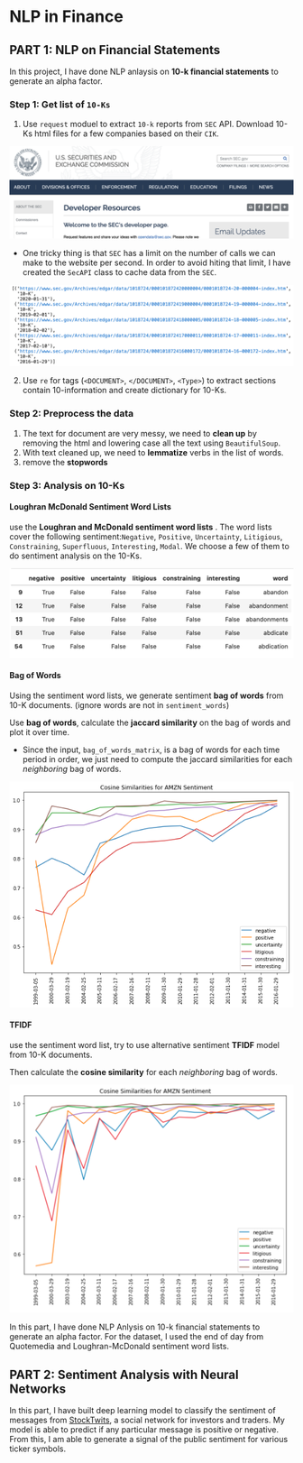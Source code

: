 # NLP in Finance 

## PART 1: NLP on Financial Statements

In this project, I have done NLP anlaysis on **10-k financial statements** to generate an alpha factor. 

### Step 1:  Get list of `10-Ks`

1. Use  `request` moduel to extract `10-k` reports from `SEC` API. Download  10-Ks html files for a few companies based on their `CIK`.
   
![sec api](Sentiment_Analysis_for_Financial_Statements/images/sec_api.png)
   
   
   
   + One tricky thing is that `SEC` has a limit on the number of calls we can make to the website per second. In order to avoid hiting that limit, I have created the `SecAPI` class to cache data from the `SEC`.  
   
   ![html](Sentiment_Analysis_for_Financial_Statements/images/html.png)
   
   
   
2. Use `re` for tags  (`<DOCUMENT>`, `</DOCUMENT>`, `<Type>`) to extract sections contain 10-information and create dictionary for 10-Ks. 

### Step 2:  Preprocess the data

1. The text for document are very messy,  we need to **clean up** by removing the html and lowering case all the text using `BeautifulSoup`. 
2. With text cleaned up, we need to **lemmatize** verbs in the list of words.
3. remove the **stopwords** 

### Step 3: Analysis on 10-Ks

#### Loughran McDonald Sentiment Word Lists

use the **Loughran and McDonald sentiment word lists** .  The word lists cover the following sentiment:`Negative`, `Positive`, `Uncertainty`, `Litigious`, `Constraining`, `Superfluous`, `Interesting`, `Modal`. We choose a few of them to do sentiment analysis on the 10-Ks.

![dict](Sentiment_Analysis_for_Financial_Statements/images/dict.png)

#### Bag of Words

Using the sentiment word lists, we generate sentiment **bag of words** from 10-K documents. (ignore words are not in `sentiment_words`)

Use **bag of words**, calculate the **jaccard similarity** on the bag of words and plot it over time. 

+ Since the input, `bag_of_words_matrix`, is a bag of words for each time period in order, we just need to compute the jaccard similarities for each *neighboring* bag of words. 

![dict](Sentiment_Analysis_for_Financial_Statements/images/bow.png)



#### TFIDF

use the sentiment word list, try to use alternative sentiment **TFIDF** model from 10-K documents. 

Then calculate the **cosine similarity** for each *neighboring* bag of words. 

![dict](Sentiment_Analysis_for_Financial_Statements/images/tfidf.png)















In this part, I have done NLP Anlysis on 10-k financial statements to generate an alpha factor. For the dataset, I used the end of day from Quotemedia and Loughran-McDonald sentiment word lists.







## PART 2: Sentiment Analysis with Neural Networks 

In this part, I have built deep learning model to classify the sentiment of messages from [StockTwits](https://stocktwits.com/), a social network for investors and traders. My model is able to predict if any particular message is positive or negative. From this, I am able to generate a signal of the public sentiment for various ticker symbols.
